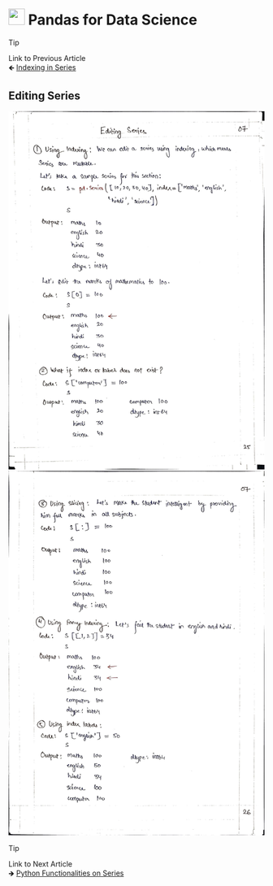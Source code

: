 # <picture> <source srcset="https://pandas.pydata.org/static/img/pandas_mark_white.svg" type="image/webp"> <img src="https://pandas.pydata.org/static/img/pandas_mark_white.svg" width="32" height="32"> </picture> Pandas for Data Science 
> [!TIP]  
> Link to Previous Article  
> 🡸 [Indexing in Series](../Articles/106_indexing_in_series.md)

## Editing Series

![Page 1](../Resources/Images/107_01.jpeg) 
![Page 2](../Resources/Images/107_02.jpeg)

> [!TIP]  
> Link to Next Article  
> 🡺 [Python Functionalities on Series](../Articles/108_python_functionalities_on_series.md)